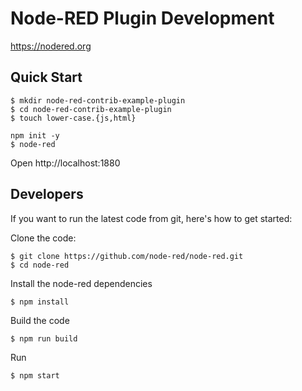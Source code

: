 # Node-RED Plugin Development
https://nodered.org

## Quick Start

```
$ mkdir node-red-contrib-example-plugin
$ cd node-red-contrib-example-plugin
$ touch lower-case.{js,html}

npm init -y
$ node-red
```

Open http://localhost:1880

## Developers
If you want to run the latest code from git, here's how to get started:

Clone the code:

```
$ git clone https://github.com/node-red/node-red.git
$ cd node-red
```

Install the node-red dependencies

```
$ npm install
```

Build the code

```
$ npm run build
```

Run

```
$ npm start
```